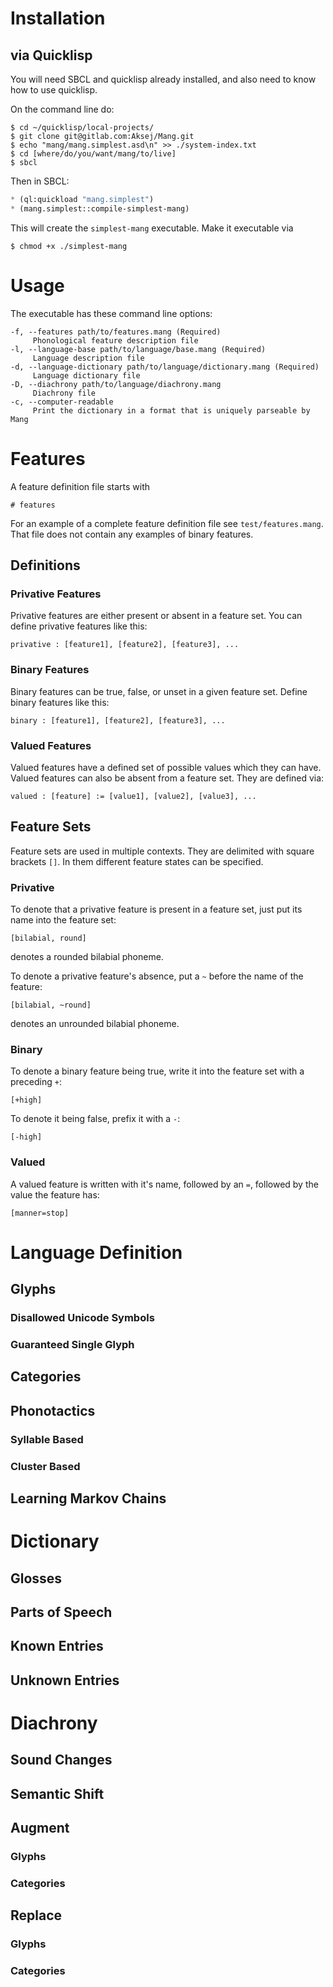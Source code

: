 # Installation
## via Quicklisp
You will need SBCL and quicklisp already installed, and also need to know how to
use quicklisp.

On the command line do:

```
$ cd ~/quicklisp/local-projects/
$ git clone git@gitlab.com:Aksej/Mang.git
$ echo "mang/mang.simplest.asd\n" >> ./system-index.txt
$ cd [where/do/you/want/mang/to/live]
$ sbcl
```

Then in SBCL:

```lisp
* (ql:quickload "mang.simplest")
* (mang.simplest::compile-simplest-mang)
```

This will create the `simplest-mang` executable. Make it executable via

```
$ chmod +x ./simplest-mang
```



# Usage
The executable has these command line options:

```
-f, --features path/to/features.mang (Required)
     Phonological feature description file
-l, --language-base path/to/language/base.mang (Required)
     Language description file
-d, --language-dictionary path/to/language/dictionary.mang (Required)
     Language dictionary file
-D, --diachrony path/to/language/diachrony.mang
     Diachrony file
-c, --computer-readable
     Print the dictionary in a format that is uniquely parseable by Mang
```


# Features
A feature definition file starts with

```
# features
```

For an example of a complete feature definition file see
`test/features.mang`. That file does not contain any examples of binary
features.

## Definitions

### Privative Features
Privative features are either present or absent in a feature set. You can define
privative features like this:

```
privative : [feature1], [feature2], [feature3], ...
```


### Binary Features
Binary features can be true, false, or unset in a given feature set. Define
binary features like this:

```
binary : [feature1], [feature2], [feature3], ...
```


### Valued Features
Valued features have a defined set of possible values which they can
have. Valued features can also be absent from a feature set. They are defined
via:

```
valued : [feature] := [value1], [value2], [value3], ...
```



## Feature Sets
Feature sets are used in multiple contexts. They are delimited with square
brackets `[]`. In them different feature states can be specified.

### Privative
To denote that a privative feature is present in a feature set, just put its
name into the feature set:

```
[bilabial, round]
```

denotes a rounded bilabial phoneme.

To denote a privative feature's absence, put a `~` before the name of the
feature:

```
[bilabial, ~round]
```

denotes an unrounded bilabial phoneme.



### Binary
To denote a binary feature being true, write it into the feature set with a
preceding `+`:

```
[+high]
```

To denote it being false, prefix it with a `-`:

```
[-high]
```


### Valued
A valued feature is written with it's name, followed by an `=`, followed by the
value the feature has:

```
[manner=stop]
```



# Language Definition
## Glyphs
### Disallowed Unicode Symbols


### Guaranteed Single Glyph



## Categories



## Phonotactics
### Syllable Based


### Cluster Based



## Learning Markov Chains



# Dictionary

## Glosses


## Parts of Speech


## Known Entries


## Unknown Entries



# Diachrony
## Sound Changes


## Semantic Shift


## Augment
### Glyphs

### Categories



## Replace
### Glyphs

### Categories

